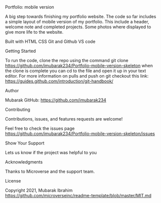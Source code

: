 Portfolio: mobile version

A big step towards finishing my portfolio website. The code so far includes a simple layout of mobile version of my portfolio. This include a header, welcome note and completed projects. Some photos where displayed to give more life to the website. 

Built with
HTML 
CSS
Git and Github
VS code

Getting Started

To run the code, clone the repo using the command git clone https://github.com/imubarak234/Portfolio-mobile-version-skeleton when the clone is complete you can cd to the file and open it up in your text editor. For more information on pulls and push on git checkout this link: https://guides.github.com/introduction/git-handbook/

Author 

Mubarak GitHub: https://github.com/imubarak234

Contributing

Contributions, issues, and features requests are welcome!

Feel free to check the issues page https://github.com/imubarak234/Portfolio-mobile-version-skeleton/issues

Show Your Support 

Lets us know if the project was helpful to you

Acknowledgments 

Thanks to Microverse and the support team.

License

Copyright 2021, Mubarak Ibrahim https://github.com/microverseinc/readme-template/blob/master/MIT.md